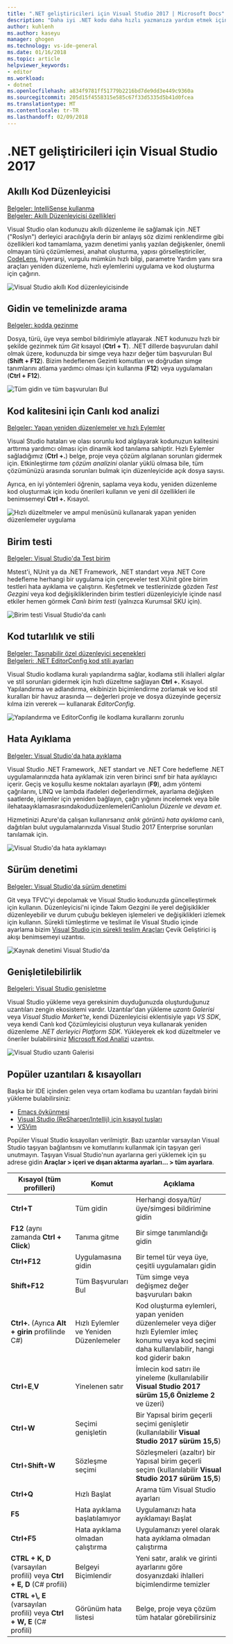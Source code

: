 ```yaml
---
title: ".NET geliştiricileri için Visual Studio 2017 | Microsoft Docs"
description: "Daha iyi .NET kodu daha hızlı yazmanıza yardım etmek için Visual Studio 2017 özelliklerine genel bakış."
author: kuhlenh
ms.author: kaseyu
manager: ghogen
ms.technology: vs-ide-general
ms.date: 01/16/2018
ms.topic: article
helpviewer_keywords:
- editor
ms.workload:
- dotnet
ms.openlocfilehash: a834f9781ff51779b2216bd7de9dd3e449c9360a
ms.sourcegitcommit: 205d15f4558315e585c67f33d5335d5b41d0fcea
ms.translationtype: MT
ms.contentlocale: tr-TR
ms.lasthandoff: 02/09/2018
---
```

# <a name="visual-studio-2017-for-net-developers"></a>.NET geliştiricileri için Visual Studio 2017

## <a name="smart-code-editor"></a>Akıllı Kod Düzenleyicisi

[Belgeler: IntelliSense kullanma](using-intellisense.md)  
[Belgeler: Akıllı Düzenleyicisi özellikleri](writing-code-in-the-code-and-text-editor.md)

Visual Studio olan kodunuzu akıllı düzenleme ile sağlamak için .NET ("Roslyn") derleyici aracılığıyla derin bir anlayış söz dizimi renklendirme gibi özellikleri kod tamamlama, yazım denetimi yanlış yazılan değişkenler, önemli olmayan türü çözümlemesi, anahat oluşturma, yapısı görselleştiriciler, [CodeLens](find-code-changes-and-other-history-with-codelens.md), hiyerarşi, vurgulu mümkün hızlı bilgi, parametre Yardım yanı sıra araçları yeniden düzenleme, hızlı eylemlerini uygulama ve kod oluşturma için çağırın.

![Visual Studio akıllı Kod düzenleyicisinde](../ide/media/VSIDE_Productivity_SmartCodeEditor.png "VSIDE_Productivity_SmartCodeEditor")

## <a name="navigate-and-search-your-codebase"></a>Gidin ve temelinizde arama

[Belgeler: kodda gezinme](navigating-code.md)

Dosya, türü, üye veya sembol bildirimiyle atlayarak .NET kodunuzu hızlı bir şekilde gezinmek *tüm Git* kısayol (**Ctrl + T**). .NET dillerde başvuruları dahil olmak üzere, kodunuzda bir simge veya hazır değer tüm başvuruları Bul (**Shift + F12**). Bizim hedeflenen Gezinti komutları ve doğrudan simge tanımlarını atlama yardımcı olması için kullanma (**F12**) veya uygulamaları (**Ctrl + F12**).

![Tüm gidin ve tüm başvuruları Bul](../ide/media/VSIDE_Productivity_Navigation.png "VSIDE_Productivity_Navigation")

## <a name="live-code-analysis-for-code-quality"></a>Kod kalitesini için Canlı kod analizi

[Belgeler: Yapan yeniden düzenlemeler ve hızlı Eylemler](refactoring-code-generation-quick-actions.md)

Visual Studio hataları ve olası sorunlu kod algılayarak kodunuzun kalitesini arttırma yardımcı olması için dinamik kod tanılama sahiptir. Hızlı Eylemler sağladığımız (**Ctrl +.**) belge, proje veya çözüm algılanan sorunları gidermek için. Etkinleştirme *tam çözüm analizini* olanlar yüklü olmasa bile, tüm çözümünüzü arasında sorunları bulmak için düzenleyicide açık dosya sayısı.

Ayrıca, en iyi yöntemleri öğrenin, saplama veya kodu, yeniden düzenleme kod oluşturmak için kodu önerileri kullanın ve yeni dil özellikleri ile benimsemeyi **Ctrl +.** Kısayol.

![Hızlı düzeltmeler ve ampul menüsünü kullanarak yapan yeniden düzenlemeler uygulama](../ide/media/VSIDE_Productivity_CodeAnalysis.png "VSIDE_Productivity_CodeAnalysis")

## <a name="unit-testing"></a>Birim testi

[Belgeler: Visual Studio'da Test birim](../test/improve-code-quality.md)

Mstest'i, NUnit ya da .NET Framework, .NET standart veya .NET Core hedefleme herhangi bir uygulama için çerçeveler test XUnit göre birim testleri hata ayıklama ve çalıştırın. Keşfetmek ve testlerinizde gözden *Test Gezgini* veya kod değişikliklerinden birim testleri düzenleyiciyle içinde nasıl etkiler hemen görmek *Canlı birim testi* (yalnızca Kurumsal SKU için). 

![Birim testi Visual Studio'da canlı](../ide/media/VSIDE_Productivity_LiveUnitTesting.png "VSIDE_Productivity_LiveUnitTesting")

## <a name="code-consistency-and-style"></a>Kod tutarlılık ve stili

[Belgeler: Taşınabilir özel düzenleyici seçenekleri](create-portable-custom-editor-options.md)  
[Belgeleri: .NET EditorConfig kod stili ayarları](editorconfig-code-style-settings-reference.md)

Visual Studio kodlama kuralı yapılandırma sağlar, kodlama stili ihlalleri algılar ve stil sorunları gidermek için hızlı düzeltme sağlayan **Ctrl +.** Kısayol. Yapılandırma ve adlandırma, ekibinizin biçimlendirme zorlamak ve kod stil kuralları bir havuz arasında — değerleri proje ve dosya düzeyinde geçersiz kılma izin vererek — kullanarak *EditorConfig*.

![Yapılandırma ve EditorConfig ile kodlama kurallarını zorunlu](../ide/media/VSIDE_Productivity_CodeStyle.png "VSIDE_Productivity_CodeStyle")

## <a name="debugging"></a>Hata Ayıklama

[Belgeler: Visual Studio'da hata ayıklama](../debugger/index.md)

Visual Studio .NET Framework, .NET standart ve .NET Core hedefleme .NET uygulamalarınızda hata ayıklamak izin veren birinci sınıf bir hata ayıklayıcı içerir. Geçiş ve koşullu kesme noktaları ayarlayın (**F9**), adım yöntemi çağrılarını, LINQ ve lambda ifadeleri değerlendirmek, ayarlama değişken saatlerde, işlemler için yeniden bağlayın, çağrı yığınını incelemek veya bile ilehataayıklamasırasındakodudüzenlemeleriCanlıolun *Düzenle ve devam et*.

Hizmetinizi Azure'da çalışan kullanırsanız *anlık görüntü hata ayıklama* canlı, dağıtılan bulut uygulamalarınızda Visual Studio 2017 Enterprise sorunları tanılamak için.

![Visual Studio'da hata ayıklamayı](../ide/media/VSIDE_Productivity_Debugging.png "VSIDE_Productivity_Debugging")

## <a name="version-control"></a>Sürüm denetimi

[Belgeler: Visual Studio'da sürüm denetimi](/vsts/index)

Git veya TFVC'yi depolamak ve Visual Studio kodunuzda güncelleştirmek için kullanın. Düzenleyicisi'ni içinde Takım Gezgini ile yerel değişiklikler düzenleyebilir ve durum çubuğu bekleyen işlemeleri ve değişiklikleri izlemek için kullanın. Sürekli tümleştirme ve teslimat ile Visual Studio içinde ayarlama bizim [Visual Studio için sürekli teslim Araçları](https://marketplace.visualstudio.com/items?itemName=VSIDEDevOpsMSFT.ContinuousDeliveryToolsforVisualStudio) Çevik Geliştirici iş akışı benimsemeyi uzantısı.

![Kaynak denetimi Visual Studio'da](../ide/media/VSIDE_Productivity_SourceControl.png "VSIDE_Productivity_SourceControl")

## <a name="extensibility"></a>Genişletilebilirlik

[Belgeleri: Visual Studio genişletme](../extensibility/index.md)

Visual Studio yükleme veya gereksinim duyduğunuzda oluşturduğunuz uzantıları zengin ekosistemi vardır. Uzantılar'dan yükleme *uzantı Galerisi* veya *Visual Studio Market'te*, kendi Düzenleyicisi eklentisiyle yapı *VS SDK*, veya kendi Canlı kod Çözümleyicisi oluşturun veya kullanarak yeniden düzenleme *.NET derleyici Platform SDK*. Yükleyerek ek kod düzeltmeler ve öneriler bulabilirsiniz [Microsoft Kod Analizi](https://marketplace.visualstudio.com/items?itemName=VisualStudioPlatformTeam.MicrosoftCodeAnalysis2017) uzantısı.

![Visual Studio uzantı Galerisi](../ide/media/VSIDE_Productivity_Extensibility.png "VSIDE_Productivity_Extensibility")

## <a name="popular-extensions--shortcuts"></a>Popüler uzantıları & kısayolları

Başka bir IDE içinden gelen veya ortam kodlama bu uzantıları faydalı birini yükleme bulabilirsiniz:

- [Emacs öykünmesi](https://marketplace.visualstudio.com/items?itemName=JustinClareburtMSFT.EmacsEmulation )
- [Visual Studio (ReSharper/Intellij) için kısayol tuşları](https://marketplace.visualstudio.com/items?itemName=JustinClareburtMSFT.HotKeys)
- [VSVim](https://marketplace.visualstudio.com/items?itemName=JaredParMSFT.VsVim)

Popüler Visual Studio kısayolları verilmiştir. Bazı uzantılar varsayılan Visual Studio taşıyan bağlantısını ve komutlarını kullanmak için taşıyan geri unutmayın. Taşıyan Visual Studio'nun ayarlarına geri yüklemek için şu adrese gidin **Araçlar > içeri ve dışarı aktarma ayarları... > tüm ayarlara**.

| Kısayol (tüm profilleri) | Komut | Açıklama |
|-|-|-|
| **Ctrl+T** | Tüm gidin | Herhangi dosya/tür/üye/simgesi bildirimine gidin |
| **F12** (aynı zamanda **Ctrl + Click**) | Tanıma gitme | Bir simge tanımlandığı gidin |
| **Ctrl+F12** | Uygulamasına gidin | Bir temel tür veya üye, çeşitli uygulamaları gidin |
| **Shift+F12** | Tüm Başvuruları Bul | Tüm simge veya değişmez değer başvuruları bakın |
| **Ctrl+.** (Ayrıca **Alt + girin** profilinde C#) | Hızlı Eylemler ve Yeniden Düzenlemeler | Kod oluşturma eylemleri, yapan yeniden düzenlemeler veya diğer hızlı Eylemler imleç konumu veya kod seçimi daha kullanılabilir, hangi kod giderir bakın |
| **Ctrl**+**E**,**V** | Yinelenen satır | İmlecin kod satırı ile yineleme (kullanılabilir **Visual Studio 2017 sürüm 15,6 Önizleme 2** ve üzeri) |
| **Ctrl**+**W** | Seçimi genişletin | Bir Yapısal birim geçerli seçimi genişletir (kullanılabilir **Visual Studio 2017 sürüm 15,5**) |
| **Ctrl**+**Shift**+**W** | Sözleşme seçimi | Sözleşmeleri (azaltır) bir Yapısal birim geçerli seçim (kullanılabilir **Visual Studio 2017 sürüm 15,5**) |
| **Ctrl+Q** | Hızlı Başlat | Arama tüm Visual Studio ayarları |
| **F5** | Hata ayıklama başlatılamıyor | Uygulamanızı hata ayıklamayı Başlat |
| **Ctrl+F5** | Hata ayıklama olmadan çalıştırma | Uygulamanızı yerel olarak hata ayıklama olmadan çalıştırma |
| **CTRL + K, D** (varsayılan profili) veya **Ctrl + E, D** (C# profili) | Belgeyi Biçimlendir | Yeni satır, aralık ve girinti ayarlarını göre dosyanızdaki ihlalleri biçimlendirme temizler |
| **CTRL +\\, E** (varsayılan profili) veya **Ctrl + W, E** (C# profili) | Görünüm hata listesi | Belge, proje veya çözüm tüm hatalar görebilirsiniz |